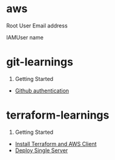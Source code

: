 # aws
Root User Email address

IAMUser name

# git-learnings

1. Getting Started
- [Github authentication](https://github.com/WelshieGD/terraform-learnings/blob/main/journal/prep/gitgettingstarted.md)

# terraform-learnings

1. Getting Started
- [Install Terraform and AWS Client](https://github.com/WelshieGD/terraform-learnings/blob/main/journal/prep/gettingstarted.md)
- [Deploy Single Server](https://github.com/WelshieGD/terraform-learnings/blob/main/journal/terraform/001_deploy_singleserver/001_deploy_singleserver.md)


